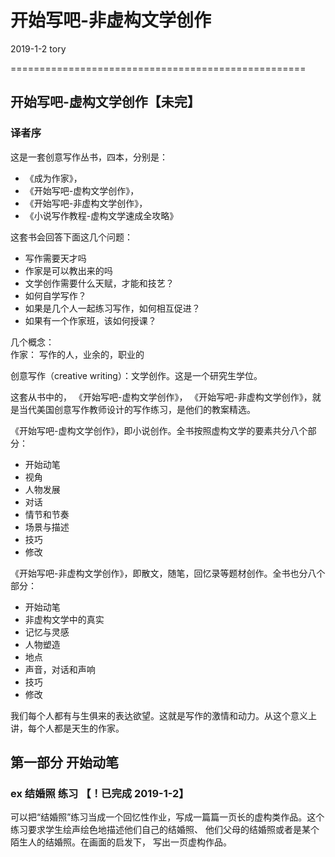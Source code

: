 # 开始写吧-非虚构文学创作
2019-1-2
tory

===================================================

## 开始写吧-虚构文学创作【未完】
### 译者序    
这是一套创意写作丛书，四本，分别是：  

+ 《成为作家》，  
+ 《开始写吧-虚构文学创作》，  
+ 《开始写吧-非虚构文学创作》，  
+ 《小说写作教程-虚构文学速成全攻略》  

这套书会回答下面这几个问题：  

+ 写作需要天才吗
+ 作家是可以教出来的吗
+ 文学创作需要什么天赋，才能和技艺？
+ 如何自学写作？
+ 如果是几个人一起练习写作，如何相互促进？
+ 如果有一个作家班，该如何授课？

几个概念：  
作家： 写作的人，业余的，职业的

创意写作（creative writing）：文学创作。这是一个研究生学位。

这套从书中的，
《开始写吧-虚构文学创作》，
《开始写吧-非虚构文学创作》，就是当代美国创意写作教师设计的写作练习，是他们的教案精选。

《开始写吧-虚构文学创作》，即小说创作。全书按照虚构文学的要素共分八个部分：  

+ 开始动笔
+ 视角
+ 人物发展
+ 对话
+ 情节和节奏
+ 场景与描述
+ 技巧
+ 修改

《开始写吧-非虚构文学创作》，即散文，随笔，回忆录等题材创作。全书也分八个部分：  

+ 开始动笔
+ 非虚构文学中的真实
+ 记忆与灵感
+ 人物塑造
+ 地点
+ 声音，对话和声响
+ 技巧
+ 修改



我们每个人都有与生俱来的表达欲望。这就是写作的激情和动力。从这个意义上讲，每个人都是天生的作家。

## 第一部分 开始动笔

### ex 结婚照 练习 【！已完成 2019-1-2】
可以把“结婚照”练习当成一个回忆性作业，写成一篇篇一页长的虚构类作品。这个练习要求学生绘声绘色地描述他们自己的结婚照、 他们父母的结婚照或者是某个陌生人的结婚照。在画面的启发下， 写出一页虚构作品。


